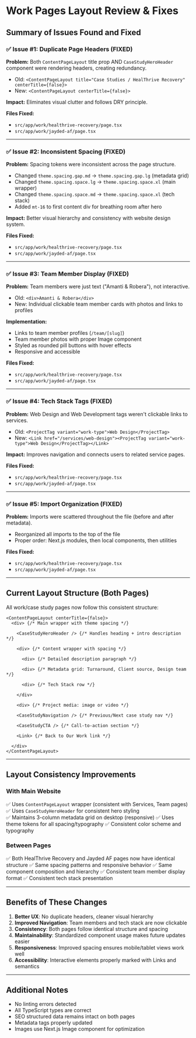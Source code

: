 # Work Pages Layout Review & Fixes

## Summary of Issues Found and Fixed

### ✅ Issue #1: Duplicate Page Headers (FIXED)
**Problem:** Both `ContentPageLayout` title prop AND `CaseStudyHeroHeader` component were rendering headers, creating redundancy.
- Old: `<ContentPageLayout title="Case Studies / HealThrive Recovery" centerTitle={false}>`
- New: `<ContentPageLayout centerTitle={false}>`

**Impact:** Eliminates visual clutter and follows DRY principle.

**Files Fixed:**
- `src/app/work/healthrive-recovery/page.tsx`
- `src/app/work/jayded-af/page.tsx`

---

### ✅ Issue #2: Inconsistent Spacing (FIXED)
**Problem:** Spacing tokens were inconsistent across the page structure.
- Changed `theme.spacing.gap.md` → `theme.spacing.gap.lg` (metadata grid)
- Changed `theme.spacing.space.lg` → `theme.spacing.space.xl` (main wrapper)
- Changed `theme.spacing.space.md` → `theme.spacing.space.xl` (tech stack)
- Added `mt-16` to first content div for breathing room after hero

**Impact:** Better visual hierarchy and consistency with website design system.

**Files Fixed:**
- `src/app/work/healthrive-recovery/page.tsx`
- `src/app/work/jayded-af/page.tsx`

---

### ✅ Issue #3: Team Member Display (FIXED)
**Problem:** Team members were just text ("Amanti & Robera"), not interactive.
- Old: `<div>Amanti & Robera</div>`
- New: Individual clickable team member cards with photos and links to profiles

**Implementation:**
- Links to team member profiles (`/team/[slug]`)
- Team member photos with proper Image component
- Styled as rounded pill buttons with hover effects
- Responsive and accessible

**Files Fixed:**
- `src/app/work/healthrive-recovery/page.tsx`
- `src/app/work/jayded-af/page.tsx`

---

### ✅ Issue #4: Tech Stack Tags (FIXED)
**Problem:** Web Design and Web Development tags weren't clickable links to services.
- Old: `<ProjectTag variant="work-type">Web Design</ProjectTag>`
- New: `<Link href="/services/web-design"><ProjectTag variant="work-type">Web Design</ProjectTag></Link>`

**Impact:** Improves navigation and connects users to related service pages.

**Files Fixed:**
- `src/app/work/healthrive-recovery/page.tsx`
- `src/app/work/jayded-af/page.tsx`

---

### ✅ Issue #5: Import Organization (FIXED)
**Problem:** Imports were scattered throughout the file (before and after metadata).
- Reorganized all imports to the top of the file
- Proper order: Next.js modules, then local components, then utilities

**Files Fixed:**
- `src/app/work/healthrive-recovery/page.tsx`
- `src/app/work/jayded-af/page.tsx`

---

## Current Layout Structure (Both Pages)

All work/case study pages now follow this consistent structure:

```
<ContentPageLayout centerTitle={false}>
  <div> {/* Main wrapper with theme spacing */}
    
    <CaseStudyHeroHeader /> {/* Handles heading + intro description */}
    
    <div> {/* Content wrapper with spacing */}
      
      <div> {/* Detailed description paragraph */}
      
      <div> {/* Metadata grid: Turnaround, Client source, Design team */}
      
      <div> {/* Tech Stack row */}
      
    </div>
    
    <div> {/* Project media: image or video */}
    
    <CaseStudyNavigation /> {/* Previous/Next case study nav */}
    
    <CaseStudyCTA /> {/* Call-to-action section */}
    
    <Link> {/* Back to Our Work link */}
    
  </div>
</ContentPageLayout>
```

---

## Layout Consistency Improvements

### With Main Website
✅ Uses `ContentPageLayout` wrapper (consistent with Services, Team pages)
✅ Uses `CaseStudyHeroHeader` for consistent hero styling  
✅ Maintains 3-column metadata grid on desktop (responsive)
✅ Uses theme tokens for all spacing/typography
✅ Consistent color scheme and typography

### Between Pages
✅ Both HealThrive Recovery and Jayded AF pages now have identical structure
✅ Same spacing patterns and responsive behavior
✅ Same component composition and hierarchy
✅ Consistent team member display format
✅ Consistent tech stack presentation

---

## Benefits of These Changes

1. **Better UX**: No duplicate headers, cleaner visual hierarchy
2. **Improved Navigation**: Team members and tech stack are now clickable
3. **Consistency**: Both pages follow identical structure and spacing
4. **Maintainability**: Standardized component usage makes future updates easier
5. **Responsiveness**: Improved spacing ensures mobile/tablet views work well
6. **Accessibility**: Interactive elements properly marked with Links and semantics

---

## Additional Notes

- No linting errors detected
- All TypeScript types are correct
- SEO structured data remains intact on both pages
- Metadata tags properly updated
- Images use Next.js Image component for optimization
